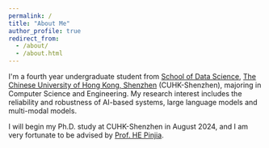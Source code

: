 ```yaml
---
permalink: /
title: "About Me"
author_profile: true
redirect_from: 
  - /about/
  - /about.html
---
```


I'm a fourth year undergraduate student from [School of Data Science](https://sds.cuhk.edu.cn/), [The Chinese University of Hong Kong, Shenzhen](https://www.cuhk.edu.cn/) (CUHK-Shenzhen), majoring in Computer Science and Engineering. My research interest includes the reliability and robustness of AI-based systems, large language models and multi-modal models.

I will begin my Ph.D. study at CUHK-Shenzhen in August 2024, and I am very fortunate to be advised by [Prof. HE Pinjia](https://pinjiahe.github.io/).
